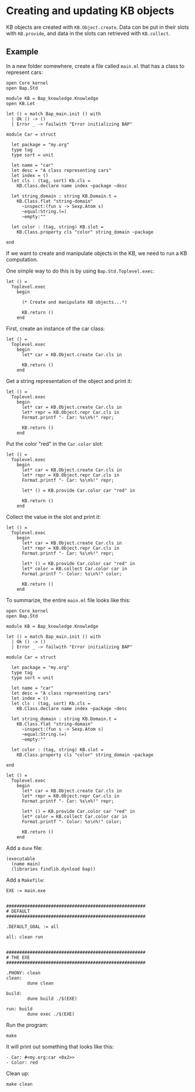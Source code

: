 # Creating and updating KB objects

KB objects are created with `KB.Object.create`. Data con be put in their slots with `KB.provide`, and data in the slots can retrieved with `KB.collect`.


## Example

In a new folder somewhere, create a file called `main.ml` that has a class to represent cars:

```
open Core_kernel
open Bap.Std

module KB = Bap_knowledge.Knowledge
open KB.Let

let () = match Bap_main.init () with
  | Ok () -> ()
  | Error _ -> failwith "Error initializing BAP"

module Car = struct

  let package = "my.org"
  type tag
  type sort = unit

  let name = "car"
  let desc = "A class representing cars"
  let index = ()
  let cls : (tag, sort) Kb.cls =
    KB.Class.declare name index ~package ~desc

  let string_domain : string KB.Domain.t =
    KB.Class.flat "string-domain"
      ~inspect:(fun s -> Sexp.Atom s)
      ~equal:String.(=)
      ~empty:""

  let color : (tag, string) KB.slot =
    KB.Class.property cls "color" string_domain ~package

end
```

If we want to create and manipulate objects in the KB, we need to run a KB computation.

One simple way to do this is by using `Bap.Std.Toplevel.exec`:

```
let () =
  Toplevel.exec
    begin

      (* Create and manipulate KB objects...*)

      KB.return ()
    end
```

First, create an instance of the car class:

```
let () =
  Toplevel.exec
    begin
      let* car = KB.Object.create Car.cls in

      KB.return ()
    end
```

Get a string representation of the object and print it:

```
let () =
  Toplevel.exec
    begin
      let* car = KB.Object.create Car.cls in
      let* repr = KB.Object.repr Car.cls in
      Format.printf "- Car: %s\n%!" repr;

      KB.return ()
    end
```

Put the color "red" in the `Car.color` slot:

```
let () =
  Toplevel.exec
    begin
      let* car = KB.Object.create Car.cls in
      let* repr = KB.Object.repr Car.cls in
      Format.printf "- Car: %s\n%!" repr;

      let* () = KB.provide Car.color car "red" in

      KB.return ()
    end
```

Collect the value in the slot and print it:

```
let () =
  Toplevel.exec
    begin
      let* car = KB.Object.create Car.cls in
      let* repr = KB.Object.repr Car.cls in
      Format.printf "- Car: %s\n%!" repr;

      let* () = KB.provide Car.color car "red" in
      let* color = KB.collect Car.color car in
      Format.printf "- Color: %s\n%!" color;

      KB.return ()
    end
```

To summarize, the entire `main.ml` file looks like this:

```
open Core_kernel
open Bap.Std

module KB = Bap_knowledge.Knowledge

let () = match Bap_main.init () with
  | Ok () -> ()
  | Error _ -> failwith "Error initializing BAP"

module Car = struct

  let package = "my.org"
  type tag
  type sort = unit

  let name = "car"
  let desc = "A class representing cars"
  let index = ()
  let cls : (tag, sort) Kb.cls =
    KB.Class.declare name index ~package ~desc

  let string_domain : string KB.Domain.t =
    KB.Class.flat "string-domain"
      ~inspect:(fun s -> Sexp.Atom s)
      ~equal:String.(=)
      ~empty:""

  let color : (tag, string) KB.slot =
    KB.Class.property cls "color" string_domain ~package

end

let () =
  Toplevel.exec
    begin
      let* car = KB.Object.create Car.cls in
      let* repr = KB.Object.repr Car.cls in
      Format.printf "- Car: %s\n%!" repr;

      let* () = KB.provide Car.color car "red" in
      let* color = KB.collect Car.color car in
      Format.printf "- Color: %s\n%!" color;

      KB.return ()
    end
```

Add a `dune` file:

```
(executable
  (name main)
  (libraries findlib.dynload bap))
```

Add a `Makefile`:

```
EXE := main.exe


#####################################################
# DEFAULT
#####################################################

.DEFAULT_GOAL := all

all: clean run


#####################################################
# THE EXE
#####################################################

.PHONY: clean
clean:
        dune clean

build:
        dune build ./$(EXE)

run: build
        dune exec ./$(EXE)
```

Run the program:

```
make
```

It will print out something that looks like this:

```
- Car: #<my.org:car <0x2>>
- Color: red
```

Clean up:

```
make clean
```